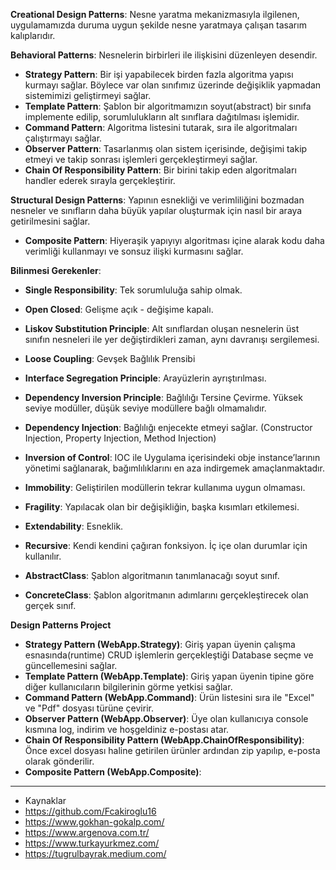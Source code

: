**Creational Design Patterns**: Nesne yaratma mekanizmasıyla ilgilenen, uygulamamızda duruma uygun şekilde nesne yaratmaya çalışan tasarım kalıplarıdır.

**Behavioral Patterns**: Nesnelerin birbirleri ile ilişkisini düzenleyen desendir.
- **Strategy Pattern**: Bir işi yapabilecek birden fazla algoritma yapısı kurmayı sağlar. Böylece var olan sınıfımız üzerinde değişiklik yapmadan sistemimizi geliştirmeyi sağlar.
- **Template Pattern**: Şablon bir algoritmamızın soyut(abstract) bir sınıfa implemente edilip, sorumlulukların alt sınıflara dağıtılması işlemidir.
- **Command Pattern**: Algoritma listesini tutarak, sıra ile algoritmaları çalıştırmayı sağlar.
- **Observer Pattern**: Tasarlanmış olan sistem içerisinde, değişimi takip etmeyi ve takip sonrası işlemleri gerçekleştirmeyi sağlar.
- **Chain Of Responsibility Pattern**: Bir birini takip eden algoritmaları handler ederek sırayla gerçekleştirir.

**Structural Design Patterns**: Yapının esnekliği ve verimliliğini bozmadan nesneler ve sınıfların daha büyük yapılar oluşturmak için nasıl bir araya getirilmesini sağlar.
- **Composite Pattern**: Hiyeraşik yapıyıyı algoritması içine alarak kodu daha verimliği kullanmayı ve sonsuz ilişki kurmasını sağlar.

**Bilinmesi Gerekenler**:
- **Single Responsibility**: Tek sorumluluğa sahip olmak.
- **Open Closed**: Gelişme açık - değişime kapalı.
- **Liskov Substitution Principle**: Alt sınıflardan oluşan nesnelerin üst sınıfın nesneleri ile yer değiştirdikleri zaman, aynı davranışı sergilemesi.
- **Loose Coupling**: Gevşek Bağlılık Prensibi
- **Interface Segregation Principle**: Arayüzlerin ayrıştırılması.
- **Dependency Inversion Principle**: Bağlılığı Tersine Çevirme. Yüksek seviye modüller, düşük seviye modüllere bağlı olmamalıdır.
- **Dependency Injection**: Bağlılığı enjecekte etmeyi sağlar. (Constructor Injection, Property Injection, Method Injection)

- **Inversion of Control**: IOC ile Uygulama içerisindeki obje instance’larının yönetimi sağlanarak, bağımlılıklarını en aza indirgemek amaçlanmaktadır.

- **Immobility**: Geliştirilen modüllerin tekrar kullanıma uygun olmaması.
- **Fragility**: Yapılacak olan bir değişikliğin, başka kısımları etkilemesi.
- **Extendability**: Esneklik.
- **Recursive**: Kendi kendini çağıran fonksiyon. İç içe olan durumlar için kullanılır.  

- **AbstractClass**: Şablon algoritmanın tanımlanacağı soyut sınıf.
- **ConcreteClass**: Şablon algoritmanın adımlarını gerçekleştirecek olan gerçek sınıf.


**Design Patterns Project**
- **Strategy Pattern (WebApp.Strategy)**: Giriş yapan üyenin çalışma esnasında(runtime) CRUD işlemlerin gerçekleştiği Database seçme ve güncellemesini sağlar.
- **Template Pattern (WebApp.Template)**: Giriş yapan üyenin tipine göre diğer kullanıcıların bilgilerinin görme yetkisi sağlar.
- **Command Pattern (WebApp.Command)**: Ürün listesini sıra ile "Excel" ve "Pdf" dosyası türüne çevirir.
- **Observer Pattern (WebApp.Observer)**: Üye olan kullanıcıya console kısmına log, indirim ve hoşgeldiniz e-postası atar.
- **Chain Of Responsibility Pattern (WebApp.ChainOfResponsibility)**: Önce excel dosyası haline getirilen ürünler ardından zip yapılıp, e-posta olarak gönderilir.
- **Composite Pattern (WebApp.Composite)**:
---------------------------------------------------------

- Kaynaklar
- https://github.com/Fcakiroglu16
- https://www.gokhan-gokalp.com/
- https://www.argenova.com.tr/
- https://www.turkayurkmez.com/
- https://tugrulbayrak.medium.com/
